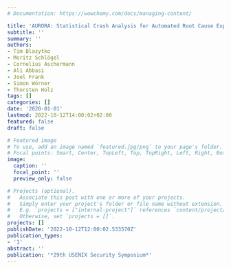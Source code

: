 ```yaml
---
# Documentation: https://wowchemy.com/docs/managing-content/

title: 'AURORA: Statistical Crash Analysis for Automated Root Cause Explanation'
subtitle: ''
summary: ''
authors:
- Tim Blazytko
- Moritz Schlögel
- Cornelius Aschermann
- Ali Abbasi
- Joel Frank
- Simon Wörner
- Thorsten Holz
tags: []
categories: []
date: '2020-01-01'
lastmod: 2022-10-12T14:00:02+02:00
featured: false
draft: false

# Featured image
# To use, add an image named `featured.jpg/png` to your page's folder.
# Focal points: Smart, Center, TopLeft, Top, TopRight, Left, Right, BottomLeft, Bottom, BottomRight.
image:
  caption: ''
  focal_point: ''
  preview_only: false

# Projects (optional).
#   Associate this post with one or more of your projects.
#   Simply enter your project's folder or file name without extension.
#   E.g. `projects = ["internal-project"]` references `content/project/deep-learning/index.md`.
#   Otherwise, set `projects = []`.
projects: []
publishDate: '2022-10-12T12:00:02.533570Z'
publication_types:
- '1'
abstract: ''
publication: '*29th USENIX Security Symposium*'
---
```

